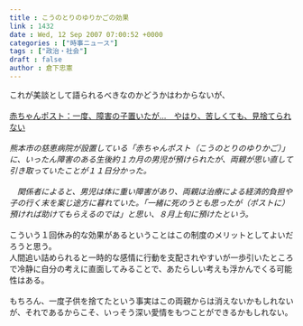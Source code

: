 ```yaml
---
title : こうのとりのゆりかごの効果
link : 1432
date : Wed, 12 Sep 2007 07:00:52 +0000
categories : ["時事ニュース"]
tags : ["政治・社会"]
draft : false
author : 倉下忠憲
---
```


これが美談として語られるべきなのかどうかはわからないが、<BR><BR><A HREF="http://www.mainichi-msn.co.jp/shakai/wadai/news/20070912ddm041040163000c.html" TARGET="_blank">赤ちゃんポスト：一度、障害の子置いたが…　やはり、苦しくても、見捨てられない</A><BR><BR><I>熊本市の慈恵病院が設置している「赤ちゃんポスト（こうのとりのゆりかご）」に、いったん障害のある生後約１カ月の男児が預けられたが、両親が思い直して引き取っていたことが１１日分かった。<BR><BR>　関係者によると、男児は体に重い障害があり、両親は治療による経済的負担や子の行く末を案じ途方に暮れていた。「一緒に死のうとも思ったが（ポストに）預ければ助けてもらえるのでは」と思い、８月上旬に預けたという。</I><BR><BR>こういう１回休み的な効果があるということはこの制度のメリットとしてよいだろうと思う。<BR>人間追い詰められると一時的な感情に行動を支配されやすいが一歩引いたところで冷静に自分の考えに直面してみることで、あたらしい考えも浮かんでくる可能性はある。<BR><BR>もちろん、一度子供を捨てたという事実はこの両親からは消えないかもしれないが、それであるからこそ、いっそう深い愛情をもつことができるかもしれない。<br><br>
